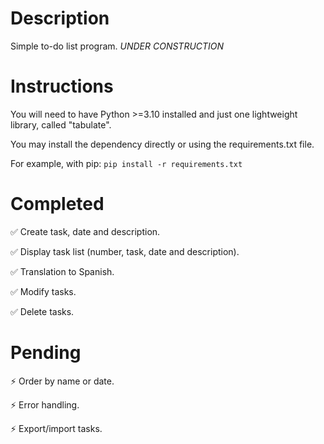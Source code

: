 # Description
Simple to-do list program. *UNDER CONSTRUCTION*

# Instructions
You will need to have Python >=3.10 installed and just one lightweight library, called "tabulate".

You may install the dependency directly or using the requirements.txt file.

For example, with pip:
        `pip install -r requirements.txt`


# Completed
✅ Create task, date and description.

✅ Display task list (number, task, date and description).

✅ Translation to Spanish.

✅ Modify tasks.

✅ Delete tasks.

# Pending

⚡ Order by name or date.

⚡ Error handling.

⚡ Export/import tasks.